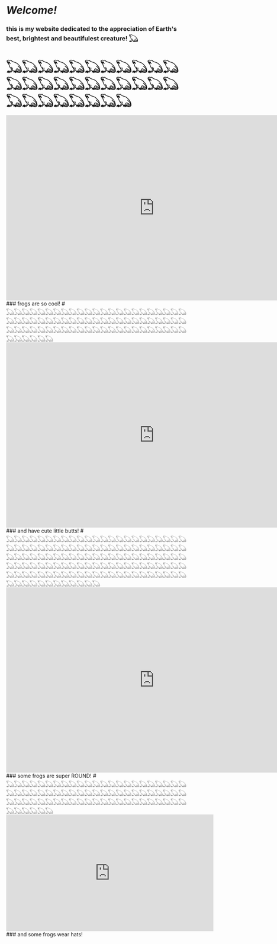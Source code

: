 # ***Welcome!***
###  this is my website dedicated to the appreciation of Earth's best, brightest and beautifulest creature! 𓆏
# 𓆏𓆏𓆏𓆏𓆏𓆏𓆏𓆏𓆏𓆏𓆏𓆏𓆏𓆏𓆏𓆏𓆏𓆏𓆏𓆏𓆏𓆏𓆏𓆏𓆏𓆏𓆏𓆏𓆏𓆏
<iframe width="800" height="500" src="https://www.youtube.com/embed/1dETo64bvJA" title="YouTube video player" frameborder="0" allow="accelerometer; autoplay; clipboard-write; encrypted-media; gyroscope; picture-in-picture; web-share" allowfullscreen></iframe>
### frogs are so cool!
# 𓆏𓆏𓆏𓆏𓆏𓆏𓆏𓆏𓆏𓆏𓆏𓆏𓆏𓆏𓆏𓆏𓆏𓆏𓆏𓆏𓆏𓆏𓆏𓆏𓆏𓆏𓆏𓆏𓆏𓆏𓆏𓆏𓆏𓆏𓆏𓆏𓆏𓆏𓆏𓆏𓆏𓆏𓆏𓆏𓆏𓆏𓆏𓆏𓆏𓆏𓆏𓆏𓆏𓆏𓆏𓆏𓆏𓆏𓆏𓆏𓆏𓆏𓆏𓆏𓆏𓆏𓆏𓆏𓆏𓆏𓆏𓆏𓆏𓆏𓆏
<iframe width="800" height="500" src="https://www.youtube.com/embed/XxPGjqf4OOo?controls=0" title="YouTube video player" frameborder="0" allow="accelerometer; autoplay; clipboard-write; encrypted-media; gyroscope; picture-in-picture; web-share" allowfullscreen></iframe>
### and have cute little butts!
# 𓆏𓆏𓆏𓆏𓆏𓆏𓆏𓆏𓆏𓆏𓆏𓆏𓆏𓆏𓆏𓆏𓆏𓆏𓆏𓆏𓆏𓆏𓆏𓆏𓆏𓆏𓆏𓆏𓆏𓆏𓆏𓆏𓆏𓆏𓆏𓆏𓆏𓆏𓆏𓆏𓆏𓆏𓆏𓆏𓆏𓆏𓆏𓆏𓆏𓆏𓆏𓆏𓆏𓆏𓆏𓆏𓆏𓆏𓆏𓆏𓆏𓆏𓆏𓆏𓆏𓆏𓆏𓆏𓆏𓆏𓆏𓆏𓆏𓆏𓆏𓆏𓆏𓆏𓆏𓆏𓆏𓆏𓆏𓆏𓆏𓆏𓆏𓆏𓆏𓆏𓆏𓆏𓆏𓆏𓆏𓆏𓆏𓆏𓆏𓆏𓆏𓆏𓆏𓆏𓆏𓆏𓆏𓆏𓆏𓆏𓆏𓆏𓆏𓆏𓆏𓆏𓆏𓆏𓆏𓆏𓆏𓆏𓆏𓆏𓆏𓆏𓆏
<iframe width="800" height="500" src="https://www.youtube.com/embed/nRA1leWSpbY?controls=0" title="YouTube video player" frameborder="0" allow="accelerometer; autoplay; clipboard-write; encrypted-media; gyroscope; picture-in-picture; web-share" allowfullscreen></iframe>
### some frogs are super ROUND!
# 𓆏𓆏𓆏𓆏𓆏𓆏𓆏𓆏𓆏𓆏𓆏𓆏𓆏𓆏𓆏𓆏𓆏𓆏𓆏𓆏𓆏𓆏𓆏𓆏𓆏𓆏𓆏𓆏𓆏𓆏𓆏𓆏𓆏𓆏𓆏𓆏𓆏𓆏𓆏𓆏𓆏𓆏𓆏𓆏𓆏𓆏𓆏𓆏𓆏𓆏𓆏𓆏𓆏𓆏𓆏𓆏𓆏𓆏𓆏𓆏𓆏𓆏𓆏𓆏𓆏𓆏𓆏𓆏𓆏𓆏𓆏𓆏𓆏𓆏𓆏
<iframe width="560" height="315" src="https://www.youtube.com/embed/qgAKTZOy_dg?controls=0" title="YouTube video player" frameborder="0" allow="accelerometer; autoplay; clipboard-write; encrypted-media; gyroscope; picture-in-picture; web-share" allowfullscreen></iframe>
### and some frogs wear hats!
